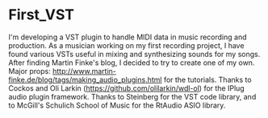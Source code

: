 # First_VST
I'm developing a VST plugin to handle MIDI data in music recording and production.  As a musician working on my first recording project, I have found various VSTs useful in mixing and synthesizing sounds for my songs.   After finding Martin Finke's blog, I decided to try to create one of my own.  Major props: http://www.martin-finke.de/blog/tags/making_audio_plugins.html for the tutorials.
Thanks to Cockos and Oli Larkin (https://github.com/olilarkin/wdl-ol) for the IPlug audio plugin framework.
Thanks to Steinberg for the VST code library, and to McGill's Schulich School of Music for the RtAudio ASIO library.

